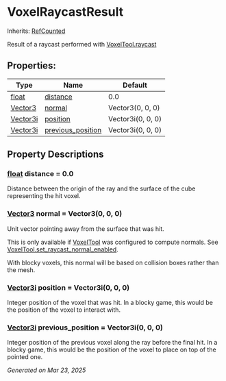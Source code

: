 # VoxelRaycastResult

Inherits: [RefCounted](https://docs.godotengine.org/en/stable/classes/class_refcounted.html)

Result of a raycast performed with [VoxelTool.raycast](VoxelTool.md#i_raycast)

## Properties: 


Type                                                                            | Name                                       | Default           
------------------------------------------------------------------------------- | ------------------------------------------ | ------------------
[float](https://docs.godotengine.org/en/stable/classes/class_float.html)        | [distance](#i_distance)                    | 0.0               
[Vector3](https://docs.godotengine.org/en/stable/classes/class_vector3.html)    | [normal](#i_normal)                        | Vector3(0, 0, 0)  
[Vector3i](https://docs.godotengine.org/en/stable/classes/class_vector3i.html)  | [position](#i_position)                    | Vector3i(0, 0, 0) 
[Vector3i](https://docs.godotengine.org/en/stable/classes/class_vector3i.html)  | [previous_position](#i_previous_position)  | Vector3i(0, 0, 0) 
<p></p>

## Property Descriptions

### [float](https://docs.godotengine.org/en/stable/classes/class_float.html)<span id="i_distance"></span> **distance** = 0.0

Distance between the origin of the ray and the surface of the cube representing the hit voxel.

### [Vector3](https://docs.godotengine.org/en/stable/classes/class_vector3.html)<span id="i_normal"></span> **normal** = Vector3(0, 0, 0)

Unit vector pointing away from the surface that was hit.

This is only available if [VoxelTool](VoxelTool.md) was configured to compute normals. See [VoxelTool.set_raycast_normal_enabled](VoxelTool.md#i_set_raycast_normal_enabled).

With blocky voxels, this normal will be based on collision boxes rather than the mesh.

### [Vector3i](https://docs.godotengine.org/en/stable/classes/class_vector3i.html)<span id="i_position"></span> **position** = Vector3i(0, 0, 0)

Integer position of the voxel that was hit. In a blocky game, this would be the position of the voxel to interact with.

### [Vector3i](https://docs.godotengine.org/en/stable/classes/class_vector3i.html)<span id="i_previous_position"></span> **previous_position** = Vector3i(0, 0, 0)

Integer position of the previous voxel along the ray before the final hit. In a blocky game, this would be the position of the voxel to place on top of the pointed one.

_Generated on Mar 23, 2025_
